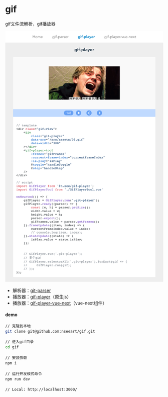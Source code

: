 

# gif

gif文件流解析，gif播放器

![gif播放器](./public/gif-player.png "gif播放器")

- 解析器：[git-parser](packages/gif-parser)
- 播放器：[gif-player](packages/gif-player)（原生js）
- 播放器：[gif-player-vue-next](packages/gif-player-vue-next)（vue-next组件）

#### demo

```bash
// 克隆到本地
git clone git@github.com:nseeart/gif.git

// 进入gif目录
cd gif

// 安装依赖
npm i

// 运行开发模式命令
npm run dev

// Local: http://localhost:3000/
```
